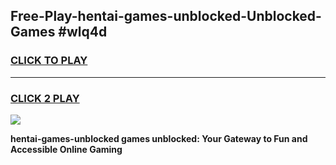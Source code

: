 
## Free-Play-hentai-games-unblocked-Unblocked-Games #wlq4d
<h3>
<a href="https://news.freeplayer.one?title=hentai-games-unblocked&ref=8M">CLICK TO PLAY</a></h3>
<hr>

<h3>
<a href="https://news.freeplayer.one?title=hentai-games-unblocked&ref=8M">CLICK 2 PLAY</a>
  
</h3>

<a href="https://news.freeplayer.one?title=hentai-games-unblocked&ref=8M"><img src="https://clearcache.store/games.png"></a>


**hentai-games-unblocked games unblocked: Your Gateway to Fun and Accessible Online Gaming**
